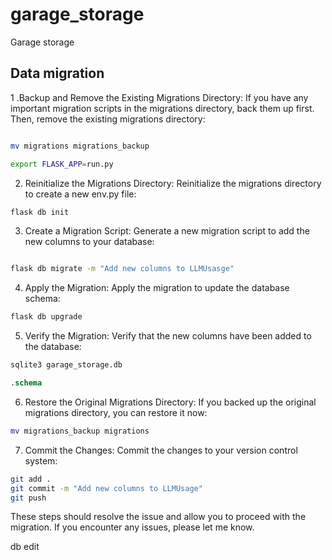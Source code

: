 # garage_storage
Garage storage




## Data migration
1 .Backup and Remove the Existing Migrations Directory: If you have any important migration scripts in the migrations directory, back them up first. Then, remove the existing migrations directory:
```bash 

mv migrations migrations_backup

export FLASK_APP=run.py

```
2. Reinitialize the Migrations Directory: Reinitialize the migrations directory to create a new env.py file:
```bash
flask db init
```
3. Create a Migration Script: Generate a new migration script to add the new columns to your database:
```bash

flask db migrate -m "Add new columns to LLMUsasge"
```
4. Apply the Migration: Apply the migration to update the database schema:
```bash
flask db upgrade
```
5. Verify the Migration: Verify that the new columns have been added to the database:
```bash
sqlite3 garage_storage.db
```
```sql
.schema
```
6. Restore the Original Migrations Directory: If you backed up the original migrations directory, you can restore it now:
```bash
mv migrations_backup migrations
```
7. Commit the Changes: Commit the changes to your version control system:
```bash
git add .
git commit -m "Add new columns to LLMUsage"
git push
```


These steps should resolve the issue and allow you to proceed with the migration. If you encounter any issues, please let me know.

db
edit
